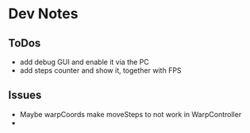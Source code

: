 # Dev Notes

## ToDos
- add debug GUI and enable it via the PC
- add steps counter and show it, together with FPS

## Issues
- Maybe warpCoords make moveSteps to not work in WarpController
- 